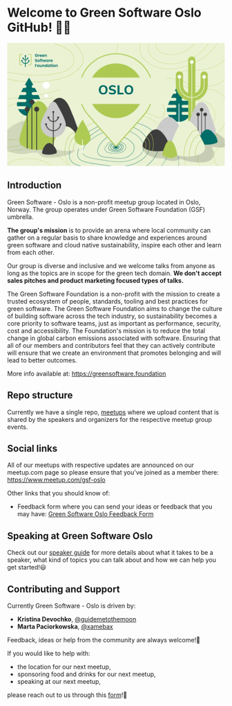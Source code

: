 # Welcome to Green Software Oslo GitHub! 👋🌱
![Green Software Oslo banner](https://github.com/gsf-oslo/.github/blob/main/profile/gsf-oslo-banner.png)

## Introduction

Green Software - Oslo is a non-profit meetup group located in Oslo, Norway. The group operates under Green Software Foundation (GSF) umbrella.

**The group's mission** is to provide an arena where local community can gather on a regular basis to share knowledge and experiences around green software and cloud native sustainability, inspire each other and learn from each other.

Our group is diverse and inclusive and we welcome talks from anyone as long as the topics are in scope for the green tech domain. **We don't accept sales pitches and product marketing focused types of talks.**

The Green Software Foundation is a non-profit with the mission to create a trusted ecosystem of people, standards, tooling and best practices for green software. 
The Green Software Foundation aims to change the culture of building software across the tech industry, so sustainability becomes a core priority to software teams, just as important as performance, security, cost and accessibility.
The Foundation's mission is to reduce the total change in global carbon emissions associated with software. Ensuring that all of our members and contributors feel that they can actively contribute will ensure that we create an environment that promotes belonging and will lead to better outcomes.

More info available at:
https://greensoftware.foundation

## Repo structure

Currently we have a single repo, [meetups](https://github.com/gsf-oslo/meetups) where we upload content that is shared by the speakers and organizers for the respective meetup group events. 

## Social links
All of our meetups with respective updates are announced on our meetup.com page so please ensure that you've joined as a member there: https://www.meetup.com/gsf-oslo

Other links that you should know of:

- Feedback form where you can send your ideas or feedback that you may have: [Green Software Oslo Feedback Form](https://forms.gle/t515a7P4GNQb2t9i9)

## Speaking at Green Software Oslo

Check out our [speaker guide](https://github.com/gsf-oslo/meetups/blob/8f0e5dca66a23ee04d21d5dabda3249fc43b0212/Speaking%20at%20Green%20Software%20Oslo%20-%20Q%26A.pdf) for more details about what it takes to be a speaker, what kind of topics you can talk about and how we can help you get started!😃

## Contributing and Support

Currently Green Software - Oslo is driven by:
- **Kristina Devochko**, [@guidemetothemoon](https://github.com/guidemetothemoon)
- **Marta Paciorkowska**, [@xamebax](https://github.com/xamebax)

Feedback, ideas or help from the community are always welcome!💚

If you would like to help with:

- the location for our next meetup,
- sponsoring food and drinks for our next meetup,
- speaking at our next meetup,

please reach out to us through this [form](https://forms.gle/t515a7P4GNQb2t9i9)!🤗
